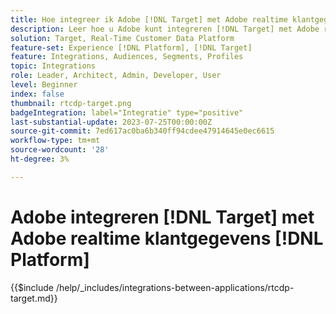 ```yaml
---
title: Hoe integreer ik Adobe [!DNL Target] met Adobe realtime klantgegevens [!DNL Platform]?
description: Leer hoe u Adobe kunt integreren [!DNL Target] met Adobe realtime klantgegevens [!DNL Platform].
solution: Target, Real-Time Customer Data Platform
feature-set: Experience [!DNL Platform], [!DNL Target]
feature: Integrations, Audiences, Segments, Profiles
topic: Integrations
role: Leader, Architect, Admin, Developer, User
level: Beginner
index: false
thumbnail: rtcdp-target.png
badgeIntegration: label="Integratie" type="positive"
last-substantial-update: 2023-07-25T00:00:00Z
source-git-commit: 7ed617ac0ba6b340ff94cdee47914645e0ec6615
workflow-type: tm+mt
source-wordcount: '28'
ht-degree: 3%

---
```



# Adobe integreren [!DNL Target] met Adobe realtime klantgegevens [!DNL Platform]

{{$include /help/_includes/integrations-between-applications/rtcdp-target.md}}
